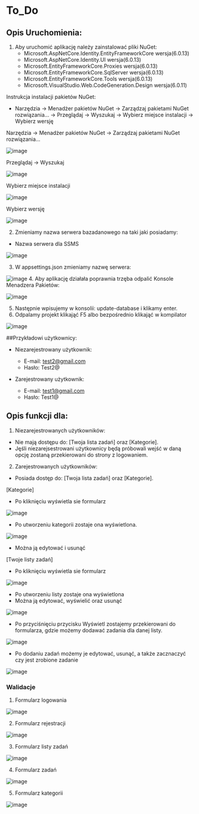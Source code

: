 # To_Do

## Opis Uruchomienia:

1. Aby uruchomić aplikację należy zainstalować pliki NuGet:
   * Microsoft.AspNetCore.Identity.EntityFrameworkCore wersja(6.0.13)
   * Microsoft.AspNetCore.Identity.UI wersja(6.0.13)
   * Microsoft.EntityFrameworkCore.Proxies wersja(6.0.13)
   * Microsoft.EntityFrameworkCore.SqlServer wersja(6.0.13)
   * Microsoft.EntityFrameworkCore.Tools wersja(6.0.13)
   * Microsoft.VisualStudio.Web.CodeGeneration.Design wersja(6.0.11)

Instrukcja instalacji pakietów NuGet:
 * Narzędzia -> Menadżer pakietów NuGet -> Zarządzaj pakietami NuGet rozwiązania... -> Przeglądaj -> Wyszukaj -> Wybierz miejsce instalacji -> Wybierz wersję
 
 Narzędzia -> Menadżer pakietów NuGet -> Zarządzaj pakietami NuGet rozwiązania...
 
 ![image](https://user-images.githubusercontent.com/93732758/215271982-36ce802a-5c16-4bc2-8662-a50f541d3260.png)
 
 Przeglądaj -> Wyszukaj
 
 ![image](https://user-images.githubusercontent.com/93732758/215272112-db961c91-7422-41dd-9f34-a845e4dc91b6.png)
 
 Wybierz miejsce instalacji
 
 ![image](https://user-images.githubusercontent.com/93732758/215272070-3ccc2a7c-1eaa-42bd-9fb2-e6ead836b107.png)
 
 Wybierz wersję
 
 ![image](https://user-images.githubusercontent.com/93732758/215272137-b305cef8-7731-4fe4-af58-41e9de4de505.png)

2. Zmieniamy nazwa serwera bazadanowego na taki jaki posiadamy:
* Nazwa serwera dla SSMS

![image](https://user-images.githubusercontent.com/93732758/215159763-8bc09d02-3454-47fd-bcc0-4bc4674046ce.png)

3. W appsettings.json zmieniamy nazwę serwera:

![image](https://user-images.githubusercontent.com/93732758/215159577-80898fd4-9f60-46da-9195-515f0383aca9.png)
4. Aby aplikację działała poprawnia trzęba odpalić Konsole Menadzera Pakietów: 

![image](https://user-images.githubusercontent.com/93732758/215158848-bed1aa53-d578-42b5-b018-5a38527a1e68.png) 

5. Następnie wpisujemy w konsolii: update-database i klikamy enter.
6. Odpalamy projekt klikająć F5 albo bezpośrednio klikająć w kompilator

![image](https://user-images.githubusercontent.com/93732758/215160564-36f25291-2def-4f69-8590-7d12e515bced.png)

##Przykładowi użytkownicy:
* Niezarejestrowany użytkownik:
  * E-mail: test2@gmail.com
  * Hasło: Test2@

* Zarejestrowany użytkownik:
  * E-mail: test1@gmail.com
  * Hasło: Test1@

## Opis funkcji dla:

1. Niezarejestrowanych użytkowników:
* Nie mają dostępu do: [Twoja lista zadań] oraz [Kategorie].
* Jęśli niezarejsestrowani użytkownicy będą próbowali wejść w daną opcję zostaną przekierowani do strony z logowaniem.
2. Zarejestrowanych użytkowników:
* Posiada dostęp do: [Twoja lista zadań] oraz [Kategorie].

 [Kategorie]
* Po kliknięciu wyświetla sie formularz 

![image](https://user-images.githubusercontent.com/93732758/215161927-75b79712-23e8-4380-9a8a-f58c3e6f15dd.png)

* Po utworzeniu kategorii zostaje ona wyświetlona.

![image](https://user-images.githubusercontent.com/93732758/215163426-77b29b15-9a47-499b-b900-4ce5388fbfa0.png)
* Można ją edytować i usunąć

[Twoje listy zadań]
* Po kliknięciu wyświetla sie formularz

![image](https://user-images.githubusercontent.com/93732758/215193952-ef32c6e4-f98f-4014-a6b4-b63b7e9124b7.png)
* Po utworzeniu listy zostaje ona wyświetlona 
* Można ją edytować, wyświelić oraz usunąć

![image](https://user-images.githubusercontent.com/93732758/215194579-760944d7-d10b-442a-bc3a-45956c11cb0f.png)

* Po przyciśnięciu przycisku Wyświetl zostajemy przekierowani do formularza, gdzie możemy dodawać zadania dla danej listy.

![image](https://user-images.githubusercontent.com/93732758/215195388-34d5a185-e3f5-4735-a062-41eacbf941f8.png)
* Po dodaniu zadań możemy je edytować, usunąć, a także zacznaczyć czy jest zrobione zadanie

![image](https://user-images.githubusercontent.com/93732758/215195583-d60fd6b8-6701-4161-9ab7-f7de7385e321.png)

### Walidacje
1. Formularz logowania

![image](https://user-images.githubusercontent.com/93732758/215202498-1fc0635f-1a1e-48be-b403-0071f3ec6d7a.png)

2. Formularz rejestracji

![image](https://user-images.githubusercontent.com/93732758/215202661-7e5379bc-8e16-4bdd-ab49-74c48a9bf26d.png)

3. Formularz listy zadań

![image](https://user-images.githubusercontent.com/93732758/215204947-ac94b992-8774-4773-a76e-383f7a420c5d.png)

4. Formularz zadań
 
![image](https://user-images.githubusercontent.com/93732758/215205009-6e2fb952-47f3-4a8d-a969-e11c11440c58.png)

5. Formularz kategorii

![image](https://user-images.githubusercontent.com/93732758/215205161-841b3615-4f73-4e01-93c1-3df8bd2e3aff.png)

